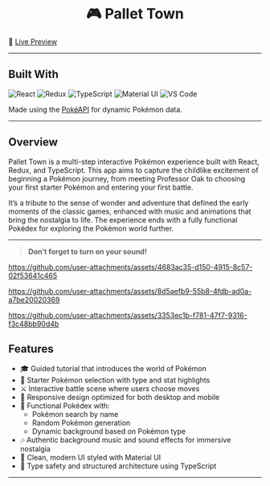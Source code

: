 <h1 align="center">🎮 Pallet Town</h1>

🎥 [Live Preview](https://kkapkane.github.io/Pokemon_Project/)

---

## Built With

![React](https://img.shields.io/badge/react-%2320232a.svg?style=for-the-badge&logo=react&logoColor=%2361DAFB)
![Redux](https://img.shields.io/badge/redux-%23593d88.svg?style=for-the-badge&logo=redux&logoColor=white)
![TypeScript](https://img.shields.io/badge/typescript-%23007ACC.svg?style=for-the-badge&logo=typescript&logoColor=white)
![Material UI](https://img.shields.io/badge/Material--UI-%230081CB.svg?style=for-the-badge&logo=material-ui&logoColor=white)
![VS Code](https://img.shields.io/badge/Visual%20Studio%20Code-0078d7.svg?style=for-the-badge&logo=visual-studio-code&logoColor=white)

Made using the [PokéAPI](https://pokeapi.co/) for dynamic Pokémon data.

---

## Overview

Pallet Town is a multi-step interactive Pokémon experience built with React, Redux, and TypeScript. This app aims to capture the childlike excitement of beginning a Pokémon journey, from meeting Professor Oak to choosing your first starter Pokémon and entering your first battle.

It’s a tribute to the sense of wonder and adventure that defined the early moments of the classic games, enhanced with music and animations that bring the nostalgia to life. The experience ends with a fully functional Pokédex for exploring the Pokémon world further.

---
> **Don’t forget to turn on your sound!**


https://github.com/user-attachments/assets/4683ac35-d150-4915-8c57-02f53641c465



https://github.com/user-attachments/assets/8d5aefb9-55b8-4fdb-ad0a-a7be20020369



https://github.com/user-attachments/assets/3353ec1b-f781-47f7-9316-f3c48bb90d4b


## Features

- 🎓 Guided tutorial that introduces the world of Pokémon
- 🧬 Starter Pokémon selection with type and stat highlights
- ⚔️ Interactive battle scene where users choose moves
- 📱 Responsive design optimized for both desktop and mobile
- 📖 Functional Pokédex with:
  - Pokémon search by name
  - Random Pokémon generation
  - Dynamic background based on Pokémon type
- 🎶 Authentic background music and sound effects for immersive nostalgia
- 💄 Clean, modern UI styled with Material UI
- 🧾 Type safety and structured architecture using TypeScript






---


